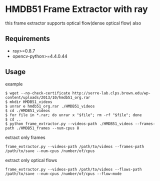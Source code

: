 # HMDB51 Frame Extractor with ray
this frame extractor supports optical flow(dense optical flow) also

## Requirements

*   ray>=0.8.7
*   opencv-python>=4.4.0.44

## Usage
example
```
$ wget --no-check-certificate http://serre-lab.clps.brown.edu/wp-content/uploads/2013/10/hmdb51_org.rar
$ mkdir HMDB51_videos
$ unrar e hmdb51_org.rar ./HMDB51_videos
$ cd ./HMDB51_videos
$ for file in *.rar; do unrar x "$file"; rm -rf "$file"; done
$ cd ..
$ python frame_extractor.py --videos-path ./HMDB51_videos --frames-path ./HMDB51_frames --num-cpus 8
```

extract only frames
```
frame_extractor.py --videos-path /path/to/videos --frames-path /path/to/save --num-cpus /number/of/cpus
```

extract only optical flows
```
frame_extractor.py --videos-path /path/to/videos --flows-path /path/to/save --num-cpus /number/of/cpus --flow-mode
```